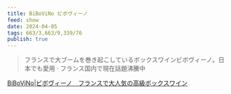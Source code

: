 ```yaml
---
title: BiBoViNo ビボヴィーノ
feed: show
date: 2024-04-05
tags: 663/3,663/9,339/76
publish: true
---
```

> フランスで大ブームを巻き起こしているボックスワインビボヴィーノ。日本でも愛用 · フランス国内で現在話題沸騰中

[BiBoViNo\|ビボヴィーノ　フランスで大人気の高級ボックスワイン](https://www.old-vintage.com/bibovino/h)

